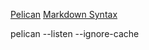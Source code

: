 
[Pelican](https://docs.getpelican.com/en/latest/index.html)
[Markdown Syntax](https://daringfireball.net/projects/markdown/syntax#link)

pelican --listen --ignore-cache
